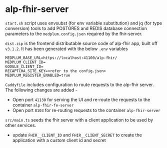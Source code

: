 # alp-fhir-server

`start.sh` script uses envsubst (for env variable substitution) and jq (for type conversion) tools to add POSTGRES and REDIS database connection parameters to the `medplum.config.json` required by the fhir-server. 

`dist.zip` is the frontend distributable source code of alp-fhir app, built off `v3.1.2`. It has been generated with the below `.env` variables 

```
MEDPLUM_BASE_URL=https://localhost:41100/alp-fhir/
MEDPLUM_CLIENT_ID=
GOOGLE_CLIENT_ID=
RECAPTCHA_SITE_KEY=<refer to the config.json>
MEDPLUM_REGISTER_ENABLED=true
```

`Caddyfile` includes configuration to route requests to the alp-fhir server. The following changes are added - 

- Open port `41130` for serving the UI and re-route the requests to the container `alp-fhir-fe-server`
- Open port `8103` for re-routing requests to the container `alp-fhir-server`

`src/main.ts` seeds the fhir server with a client application to be used by other services. 
- update `FHIR__CLIENT_ID` and `FHIR__CLIENT_SECRET` to create the application with a custom client id and secret 